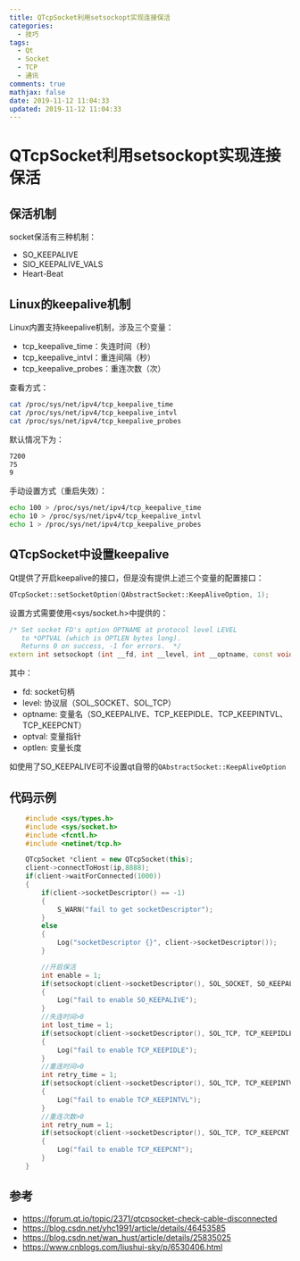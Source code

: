 ```yaml
---
title: QTcpSocket利用setsockopt实现连接保活
categories:
  - 技巧
tags:
  - Qt
  - Socket
  - TCP
  - 通讯
comments: true
mathjax: false
date: 2019-11-12 11:04:33
updated: 2019-11-12 11:04:33
---
```


# QTcpSocket利用setsockopt实现连接保活

## 保活机制

socket保活有三种机制：

- SO_KEEPALIVE
- SIO_KEEPALIVE_VALS
- Heart-Beat

## Linux的keepalive机制

Linux内置支持keepalive机制，涉及三个变量：

- tcp_keepalive_time：失连时间（秒）
- tcp_keepalive_intvl：重连间隔（秒）
- tcp_keepalive_probes：重连次数（次）

查看方式：

```bash
cat /proc/sys/net/ipv4/tcp_keepalive_time
cat /proc/sys/net/ipv4/tcp_keepalive_intvl
cat /proc/sys/net/ipv4/tcp_keepalive_probes
```

默认情况下为：

```bash
7200
75
9
```

手动设置方式（重启失效）：

```bash
echo 100 > /proc/sys/net/ipv4/tcp_keepalive_time
echo 10 > /proc/sys/net/ipv4/tcp_keepalive_intvl
echo 1 > /proc/sys/net/ipv4/tcp_keepalive_probes
```

## QTcpSocket中设置keepalive

Qt提供了开启keepalive的接口，但是没有提供上述三个变量的配置接口：

```cpp
QTcpSocket::setSocketOption(QAbstractSocket::KeepAliveOption, 1);
```

设置方式需要使用<sys/socket.h>中提供的：

```cpp
/* Set socket FD's option OPTNAME at protocol level LEVEL
   to *OPTVAL (which is OPTLEN bytes long).
   Returns 0 on success, -1 for errors.  */
extern int setsockopt (int __fd, int __level, int __optname, const void *__optval, socklen_t __optlen) __THROW;
```

其中：

- fd: socket句柄
- level: 协议层（SOL_SOCKET、SOL_TCP）
- optname: 变量名（SO_KEEPALIVE、TCP_KEEPIDLE、TCP_KEEPINTVL、TCP_KEEPCNT）
- optval: 变量指针
- optlen: 变量长度

如使用了SO_KEEPALIVE可不设置qt自带的`QAbstractSocket::KeepAliveOption`

## 代码示例

```cpp
    #include <sys/types.h>
    #include <sys/socket.h>
    #include <fcntl.h>
    #include <netinet/tcp.h>

    QTcpSocket *client = new QTcpSocket(this);
    client->connectToHost(ip,8888);
    if(client->waitForConnected(1000))
    {
        if(client->socketDescriptor() == -1)
        {
            S_WARN("fail to get socketDescriptor");
        }
        else
        {
            Log("socketDescriptor {}", client->socketDescriptor());
        }

        //开启保活
        int enable = 1;
        if(setsockopt(client->socketDescriptor(), SOL_SOCKET, SO_KEEPALIVE, &enable, sizeof(enable)) != 0)
        {
            Log("fail to enable SO_KEEPALIVE");
        }
        //失连时间>0
        int lost_time = 1;
        if(setsockopt(client->socketDescriptor(), SOL_TCP, TCP_KEEPIDLE, &lost_time, sizeof(lost_time)) != 0)
        {
            Log("fail to enable TCP_KEEPIDLE");
        }
        //重连时间>0
        int retry_time = 1;
        if(setsockopt(client->socketDescriptor(), SOL_TCP, TCP_KEEPINTVL, &retry_time, sizeof(retry_time)) != 0)
        {
            Log("fail to enable TCP_KEEPINTVL");
        }
        //重连次数>0
        int retry_num = 1;
        if(setsockopt(client->socketDescriptor(), SOL_TCP, TCP_KEEPCNT, &retry_num, sizeof(retry_num)) != 0)
        {
            Log("fail to enable TCP_KEEPCNT");
        }
    }

```

## 参考

- https://forum.qt.io/topic/2371/qtcpsocket-check-cable-disconnected
- https://blog.csdn.net/yhc1991/article/details/46453585
- https://blog.csdn.net/wan_hust/article/details/25835025
- https://www.cnblogs.com/liushui-sky/p/6530406.html
